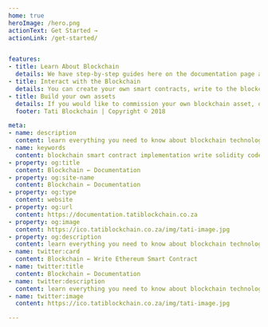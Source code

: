```yaml
---
home: true
heroImage: /hero.png
actionText: Get Started →
actionLink: /get-started/


features:
- title: Learn About Blockchain
  details: We have step-by-step guides here on the documentation page and on our official website to help you learn more about the blockchain, smart contracts and decentralized applications.
- title: Interact with the Blockchain
  details: You can create your own smart contracts, write to the blockchain - through smart contracts and purchase our in-house demo ICO, learn how.
- title: Build your own assets
  details: If you would like to commission your own blockchain asset, or smart contract - we are here to assist through our concept development, engineering and project management departments.
  footer: Tati Blockchain | Copyright © 2018

meta:
- name: description
  content: learn everything you need to know about blockchain technology, smart contracts, and decentralized applications. Write and deploy your own smart contracts
- name: keywords
  content: blockchain smart contract implementation write solidity code  how to install meta mask MetaMask write solidity
- property: og:title
  content: Blockchain ← Documentation
- property: og:site-name
  content: Blockchain ← Documentation
- property: og:type
  content: website
- property: og:url
  content: https://documentation.tatiblockchain.co.za
- property: og:image
  content: https://ico.tatiblockchain.co.za/img/tati-image.jpg
- property: og:description
  content: learn everything you need to know about blockchain technology, smart contracts, and decentralized applications. Write and deploy your own smart contracts
- name: twitter:card
  content: Blockchain ← Write Ethereum Smart Contract
- name: twitter:title
  content: Blockchain ← Documentation
- name: twitter:description
  content: learn everything you need to know about blockchain technology, smart contracts, and decentralized applications. Write and deploy your own smart contracts
- name: twitter:image
  content: https://ico.tatiblockchain.co.za/img/tati-image.jpg

---
```

